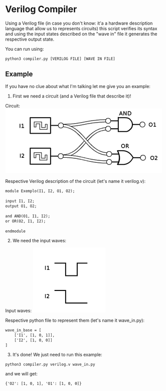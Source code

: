 Verilog Compiler
================

Using a Verilog file (in case you don't know: it'a a hardware description language that allow us to represents circuits) this script verifies its syntax and using the input states described on the "wave in" file it generates the respective output state. 

You can run using:
```
python3 compiler.py [VERILOG FILE] [WAVE IN FILE]
```

## Example

If you have no clue about what I'm talking let me give you an example:

1. First we need a circuit (and a Verilog file that describe it)!

Circuit:
![Circuit](circuit.png)

Respective Verilog description of the circuit (let's name it verilog.v):
```
module Exemplo(I1, I2, O1, O2);

input I1, I2;
output O1, O2;

and AND(O1, I1, I2);
or OR(O2, I1, I2);

endmodule
```

2. We need the input waves:

Input waves:
![Wave in](wavein.png)

Respective python file to represent them (let's name it wave_in.py):
```
wave_in_base = [
	['I1', [1, 0, 1]],
	['I2', [1, 0, 0]]
]
```

3. It's done! We just need to run this example:

```
python3 compiler.py verilog.v wave_in.py
```

and we will get:
```
{'O2': [1, 0, 1], 'O1': [1, 0, 0]}
```